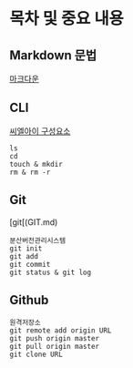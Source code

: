 # 목차 및 중요 내용
## Markdown 문법
[마크다운](markdown.md)
## CLI
[씨엘아이 구성요소](CLI.md)
```
ls
cd
touch & mkdir
rm & rm -r
```
## Git
[git[(GIT.md)
```
분산버전관리시스템
git init
git add
git commit
git status & git log
```
## Github
```
원격저장소
git remote add origin URL
git push origin master
git pull origin master
git clone URL
```
